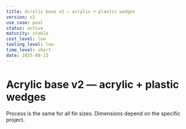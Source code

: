 ```yaml
---
title: Acrylic base v2 — acrylic + plastic wedges
version: v2
use_case: pool
status: active
maturity: stable
cost_level: low
tooling_level: low
time_level: short
date: 2025-08-13
---
```

# Acrylic base v2 — acrylic + plastic wedges
Process is the same for all fin sizes. Dimensions depend on the specific project.
